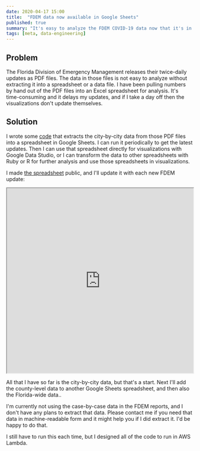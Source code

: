```yaml
---
date: 2020-04-17 15:00
title:  "FDEM data now available in Google Sheets"
published: true
summary: "It's easy to analyze the FDEM COVID-19 data now that it's in spreadsheet form."
tags: [meta, data-engineering]
---
```


## Problem

The Florida Division of Emergency Management releases their twice-daily updates as PDF files.  The data in those files is not easy to analyze without extracting it into a spreadsheet or a data file.  I have been pulling numbers by hand out of the PDF files into an Excel spreadsheet for analysis.  It's time-consuming and it delays my updates, and if I take a day off then the visualizations don't update themselves.

## Solution

I wrote some [code](https://github.com/endymion/BeachCov2/tree/master/data) that extracts the city-by-city data from those PDF files into a spreadsheet in Google Sheets.  I can run it periodically to get the latest updates.  Then I can use that spreadsheet directly for visualizations with Google Data Studio, or I can transform the data to other spreadsheets with Ruby or R for further analysis and use those spreadsheets in visualizations.

I made [the spreadsheet](https://docs.google.com/spreadsheets/d/1us_aePT2_OQoc3iBXckrBAeYZb8j4bVAY_cr8t6V8r0/edit?usp=sharing) public, and I'll update it with each new FDEM update:

<iframe style="width:100%;" height="500px" src="https://docs.google.com/spreadsheets/d/e/2PACX-1vTs88ZRLrHIs9YQyzyhuONV7lQfpGB6Y0KhmkfkJNpnYkcGMW2jOSyjXSabu3iUYyVnI8-hWajTXES_/pubhtml?widget=true&amp;headers=false"></iframe>

All that I have so far is the city-by-city data, but that's a start.  Next I'll add the county-level data to another Google Sheets spreadsheet, and then also the Florida-wide data..

I'm currently not using the case-by-case data in the FDEM reports, and I don't have any plans to extract that data.  Please contact me if you need that data in machine-readable form and it might help you if I did extract it.  I'd be happy to do that.

I still have to run this each time, but I designed all of the code to run in AWS Lambda.
